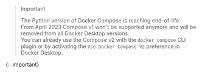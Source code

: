> Important
> 
> The Python version of Docker Compose is reaching end-of-life.  
> From April 2023 Compose v1 won't be supported anymore and will be removed from all Docker Desktop versions.  
> You can already use the Compose v2 with the `docker compose` CLI plugin or by activating the `Use Docker Compose V2` preference in Docker Desktop.   
>
{: .important}
